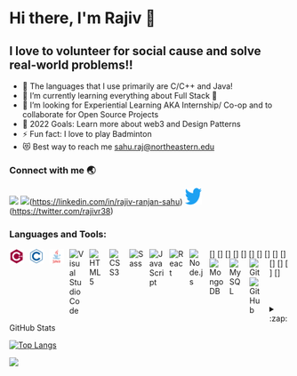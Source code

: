 # Hi there, I'm Rajiv 👋 

## I love to volunteer for social cause and solve real-world problems!!

- 🔭 The languages that I use primarily are C/C++ and Java!
- 🌱 I’m currently learning everything about Full Stack 🤣
- 👯 I’m looking for Experiential Learning AKA Internship/ Co-op and to collaborate for Open Source Projects
- 🥅 2022 Goals: Learn more about web3 and Design Patterns
- ⚡ Fun fact: I love to play Badminton
- 😻 Best way to reach me [sahu.raj@northeastern.edu](mailto:sahu.raj@northeastern.edu)

### Connect with me :earth_asia:

<a href="mailto:rajivr38@gmail.com" style="text-decoration:none"><img height="30" src = "https://img.shields.io/badge/gmail-c14438?&style=for-the-badge&logo=gmail&logoColor=white"></a>
<img height="30" src="https://img.shields.io/badge/linkedin-blue.svg?&style=for-the-badge&logo=linkedin&logoColor=white" />(https://linkedin.com/in/rajiv-ranjan-sahu)
<img height="30" src="https://github.com/devicons/devicon/blob/v2.14.0/icons/twitter/twitter-original.svg" />(https://twitter.com/rajivr38)


### Languages and Tools:
[<img align="left" alt="C++" width="26px" src="https://github.com/devicons/devicon/blob/v2.14.0/icons/cplusplus/cplusplus-plain.svg" style="padding-right:10px;" />]
[<img align="left" alt="C" width="26px" src="https://github.com/devicons/devicon/blob/v2.14.0/icons/c/c-line.svg" style="padding-right:10px;" />]
[<img align="left" alt="Java" width="26px" src="https://github.com/devicons/devicon/blob/v2.14.0/icons/java/java-original-wordmark.svg" style="padding-right:10px;" />]
[<img align="left" alt="Visual Studio Code" width="26px" src="https://cdn.jsdelivr.net/gh/devicons/devicon/icons/vscode/vscode-original.svg" style="padding-right:10px;" />]
[<img align="left" alt="HTML5" width="26px" src="https://cdn.jsdelivr.net/gh/devicons/devicon/icons/html5/html5-original.svg" style="padding-right:10px;" />]
[<img align="left" alt="CSS3" width="26px" src="https://cdn.jsdelivr.net/gh/devicons/devicon/icons/css3/css3-original.svg" style="padding-right:10px;" />]
[<img align="left" alt="Sass" width="26px" src="https://cdn.jsdelivr.net/gh/devicons/devicon/icons/sass/sass-original.svg" style="padding-right:10px;" />]
[<img align="left" alt="JavaScript" width="26px" src="https://cdn.jsdelivr.net/gh/devicons/devicon/icons/javascript/javascript-original.svg" style="padding-right:10px;" />]
[<img align="left" alt="React" width="26px" src="https://cdn.jsdelivr.net/gh/devicons/devicon/icons/react/react-original.svg" style="padding-right:10px;" />]
[<img align="left" alt="Node.js" width="26px" src="https://cdn.jsdelivr.net/gh/devicons/devicon/icons/nodejs/nodejs-original.svg" style="padding-right:10px;" />]
[<img align="left" alt="MongoDB" width="26px" src="https://cdn.jsdelivr.net/gh/devicons/devicon/icons/mongodb/mongodb-original.svg" style="padding-right:10px;" />]
[<img align="left" alt="MySQL" width="26px" src="https://cdn.jsdelivr.net/gh/devicons/devicon/icons/mysql/mysql-original.svg" style="padding-right:10px;" />]
[<img align="left" alt="Git" width="26px" src="https://cdn.jsdelivr.net/gh/devicons/devicon/icons/git/git-original.svg" style="padding-right:10px;" />]
[<img align="left" alt="GitHub" width="26px" src="https://user-images.githubusercontent.com/3369400/139447912-e0f43f33-6d9f-45f8-be46-2df5bbc91289.png" style="padding-right:10px;" />]

<br />
<br />


<details>
  <summary>:zap: GitHub Stats</summary>

  <img align="left" alt="codeSTACKr's GitHub Stats" src="https://github-readme-stats.vercel.app/api?username=rajivranjan7&show_icons=true&hide_border=false&title_color=ff652f&icon_color=FFE400&bg_color=09131B&text_color=ffffff&border_color=0c1a25" />

</details>

[![Top Langs](https://github-readme-stats.vercel.app/api/top-langs/?username=rajivranjan7&langs_count=4&layout=compact&theme=dracula)](https://github.com/anuraghazra/github-readme-stats)

![](https://komarev.com/ghpvc/?username=rajivranjan7&color=79FFE1)  
